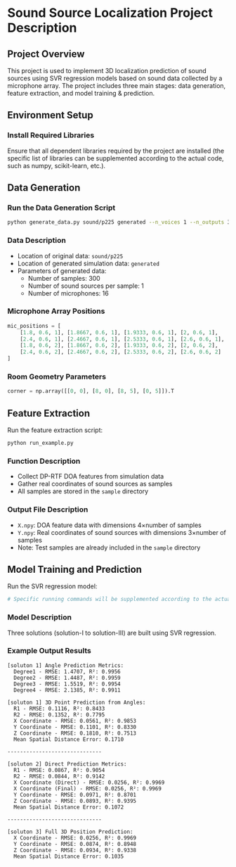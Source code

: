 # Sound Source Localization Project Description

## Project Overview
This project is used to implement 3D localization prediction of sound sources using SVR regression models based on sound data collected by a microphone array. The project includes three main stages: data generation, feature extraction, and model training & prediction.

## Environment Setup

### Install Required Libraries
Ensure that all dependent libraries required by the project are installed (the specific list of libraries can be supplemented according to the actual code, such as numpy, scikit-learn, etc.).

## Data Generation

### Run the Data Generation Script
```bash
python generate_data.py sound/p225 generated --n_voices 1 --n_outputs 300 --mic_radius 0.32 --n_mics 16
```

### Data Description
- Location of original data: `sound/p225`
- Location of generated simulation data: `generated`
- Parameters of generated data:
  - Number of samples: 300
  - Number of sound sources per sample: 1
  - Number of microphones: 16

### Microphone Array Positions
```python
mic_positions = [
    [1.8, 0.6, 1], [1.8667, 0.6, 1], [1.9333, 0.6, 1], [2, 0.6, 1],
    [2.4, 0.6, 1], [2.4667, 0.6, 1], [2.5333, 0.6, 1], [2.6, 0.6, 1],
    [1.8, 0.6, 2], [1.8667, 0.6, 2], [1.9333, 0.6, 2], [2, 0.6, 2],
    [2.4, 0.6, 2], [2.4667, 0.6, 2], [2.5333, 0.6, 2], [2.6, 0.6, 2]
]
```

### Room Geometry Parameters
```python
corner = np.array([[0, 0], [8, 0], [8, 5], [0, 5]]).T
```

## Feature Extraction

Run the feature extraction script:
```bash
python run_example.py
```

### Function Description
- Collect DP-RTF DOA features from simulation data
- Gather real coordinates of sound sources as samples
- All samples are stored in the `sample` directory

### Output File Description
- `X.npy`: DOA feature data with dimensions 4×number of samples
- `Y.npy`: Real coordinates of sound sources with dimensions 3×number of samples
- Note: Test samples are already included in the `sample` directory

## Model Training and Prediction

Run the SVR regression model:
```bash
# Specific running commands will be supplemented according to the actual script
```

### Model Description
Three solutions (solution-I to solution-III) are built using SVR regression.

### Example Output Results

```
[soluton 1] Angle Prediction Metrics:
  Degree1 - RMSE: 1.4707, R²: 0.9956
  Degree2 - RMSE: 1.4487, R²: 0.9959
  Degree3 - RMSE: 1.5519, R²: 0.9954
  Degree4 - RMSE: 2.1385, R²: 0.9911

[soluton 1] 3D Point Prediction from Angles:
  R1 - RMSE: 0.1116, R²: 0.8433
  R2 - RMSE: 0.1352, R²: 0.7795
  X Coordinate - RMSE: 0.0561, R²: 0.9853
  Y Coordinate - RMSE: 0.1101, R²: 0.8330
  Z Coordinate - RMSE: 0.1810, R²: 0.7513
  Mean Spatial Distance Error: 0.1710

------------------------------

[soluton 2] Direct Prediction Metrics:
  R1 - RMSE: 0.0867, R²: 0.9054
  R2 - RMSE: 0.0844, R²: 0.9142
  X Coordinate (Direct) - RMSE: 0.0256, R²: 0.9969
  X Coordinate (Final) - RMSE: 0.0256, R²: 0.9969
  Y Coordinate - RMSE: 0.0971, R²: 0.8701
  Z Coordinate - RMSE: 0.0893, R²: 0.9395
  Mean Spatial Distance Error: 0.1072

------------------------------

[soluton 3] Full 3D Position Prediction:
  X Coordinate - RMSE: 0.0256, R²: 0.9969
  Y Coordinate - RMSE: 0.0874, R²: 0.8948
  Z Coordinate - RMSE: 0.0934, R²: 0.9338
  Mean Spatial Distance Error: 0.1035
```
